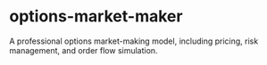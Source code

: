 # options-market-maker
A professional options market-making model, including pricing, risk management, and order flow simulation.
